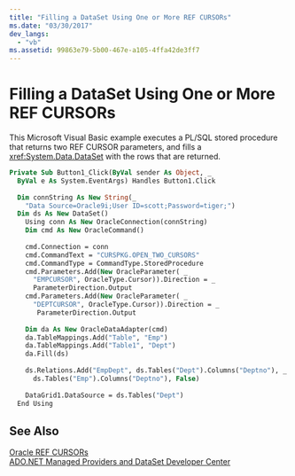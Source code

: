 ```yaml
---
title: "Filling a DataSet Using One or More REF CURSORs"
ms.date: "03/30/2017"
dev_langs: 
  - "vb"
ms.assetid: 99863e79-5b00-467e-a105-4ffa42de3ff7
---
```

# Filling a DataSet Using One or More REF CURSORs
This Microsoft Visual Basic example executes a PL/SQL stored procedure that returns two REF CURSOR parameters, and fills a <xref:System.Data.DataSet> with the rows that are returned.  
  
```vb  
Private Sub Button1_Click(ByVal sender As Object, _  
  ByVal e As System.EventArgs) Handles Button1.Click  
  
  Dim connString As New String(_  
    "Data Source=Oracle9i;User ID=scott;Password=tiger;")  
  Dim ds As New DataSet()  
    Using conn As New OracleConnection(connString)  
    Dim cmd As New OracleCommand()  
  
    cmd.Connection = conn  
    cmd.CommandText = "CURSPKG.OPEN_TWO_CURSORS"  
    cmd.CommandType = CommandType.StoredProcedure  
    cmd.Parameters.Add(New OracleParameter( _  
      "EMPCURSOR", OracleType.Cursor)).Direction = _  
      ParameterDirection.Output  
    cmd.Parameters.Add(New OracleParameter( _  
      "DEPTCURSOR", OracleType.Cursor)).Direction = _  
       ParameterDirection.Output  
  
    Dim da As New OracleDataAdapter(cmd)  
    da.TableMappings.Add("Table", "Emp")  
    da.TableMappings.Add("Table1", "Dept")  
    da.Fill(ds)  
  
    ds.Relations.Add("EmpDept", ds.Tables("Dept").Columns("Deptno"), _  
      ds.Tables("Emp").Columns("Deptno"), False)  
  
    DataGrid1.DataSource = ds.Tables("Dept")  
  End Using  
```  
  
## See Also  
 [Oracle REF CURSORs](../../../../docs/framework/data/adonet/oracle-ref-cursors.md)  
 [ADO.NET Managed Providers and DataSet Developer Center](http://go.microsoft.com/fwlink/?LinkId=217917)
